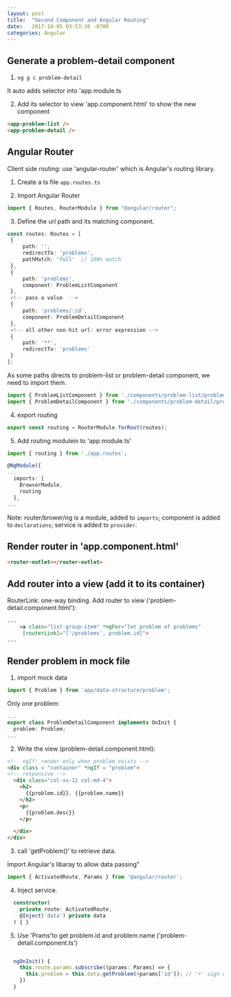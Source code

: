 ```yaml
---
layout: post
title:  "Second Component and Angular Routing"
date:   2017-10-05 03:53:36 -0700
categories: Angular
---
```


## Generate a problem-detail component

1. `ng g c problem-detail`

It auto adds selector into 'app.module.ts

2. Add its selector to view 'app.component.html' to show the new component
```html
<app-problem-list />
<app-problem-detail />
```
## Angular Router

Client side routing: use 'angular-router' which is Angular's routing library.

1. Create a ts file `app.routes.ts`

2. Import Angular Router

```ts
import { Routes, RouterModule } from "@angular/router";
```

3. Define the url path and its matching component. 
```ts
const routes: Routes = [
 {
     path: '',
     redirectTo: 'problems',
     pathMatch: 'full'  // 100% match
 },
 {
     path: 'problems',
     component: ProblemListComponent
 },
 <!-- pass a value  -->
 {
     path: 'problems/:id',
     component: ProblemDetailComponent
 },
 <!-- all other non-hit url: error expression -->
 {
     path: '**',
     redirectTo: 'problems'
 }
];
```
As some paths directs to problem-list or problem-detail component, we need to import them.
```ts
import { ProblemListComponent } from './components/problem-list/problem-list.component';
import { ProblemDetailComponent } from './components/problem-detail/problem-detail.component';

```

4. export routing
```ts
export const routing = RouterModule.forRoot(routes);
```
5. Add routing modulein to 'app.module.ts'
```ts
import { routing } from './app.routes';

@NgModule({
...
  imports: [
    BrowserModule,
    routing
  ],
...
```
 
Note: router/brower/ng is a module, added to `imports`; component is added to `declarations`; service is added to `provider`.

## Render router in 'app.component.html'
```html
<router-outlet></router-outlet>
```


## Add router into a view (add it to its container)
 
RouterLink: one-way binding. 
Add router to view ('problem-detail.component.html'):
```html
...
    <a class="list-group-item" *ngFor="let problem of problems"
     [routerLink]="['/problems', problem.id]">
...
```

## Render problem in mock file
1. import  mock data
```ts
import { Problem } from 'app/data-structure/problem';
```
Only one problem:
```ts
...
export class ProblemDetailComponent implements OnInit {
  problem: Problem;
...
```
2. Write the view (problem-detail.component.html):
```html
<!-- ngIf: render only when problem exists -->
<div class = "container" *ngIf = "problem">
<!-- responsive -->
  <div class="col-xs-12 col-md-4">
    <h2>
      {{problem.id}}. {{problem.name}}
    </h2>
    <p>
      {{problem.desc}}
    </p>

  </div>
</div>
```
3. call 'getProblem()' to retrieve data.

Import Angular's libaray to allow data passing"
```ts
import { ActivatedRoute, Params } from '@angular/router';
```
4. Inject service.
```ts
  constructor(
    private route: ActivatedRoute,
    @Inject('data') private data
  ) { }
```

5. Use 'Prams'to get problem.id and problem.name ('problem-detail.component.ts')
```ts

  ngOnInit() {
    this.route.params.subscribe((params: Params) => {
      this.problem = this.data.getProblem(+params['id']); // '+' sign can convert string to number. 
    })
  }

```


